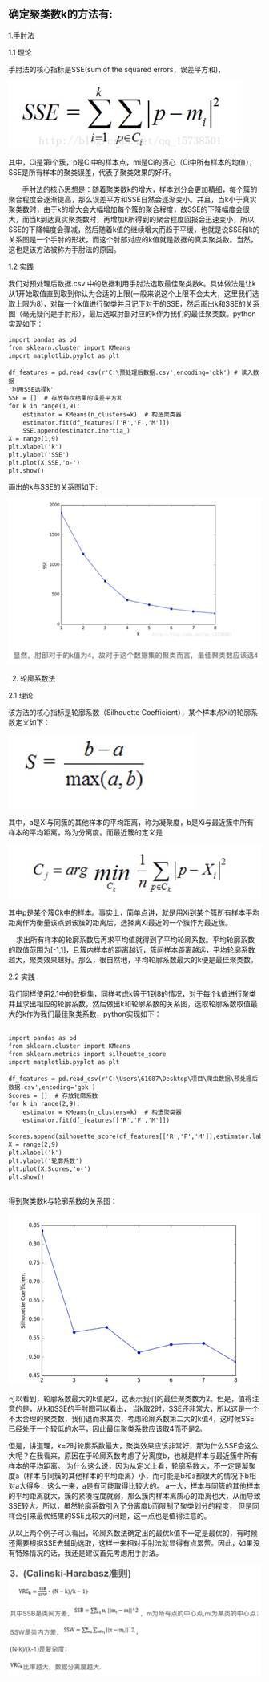 ## 确定聚类数k的方法有:

1.手肘法

1.1 理论

手肘法的核心指标是SSE(sum of the squared errors，误差平方和)，

![Image text](https://github.com/moveondo/python-MachineLearning/blob/master/K%E5%9D%87%E5%80%BC%E8%81%9A%E7%B1%BB/image/1.jpg)

其中，Ci是第i个簇，p是Ci中的样本点，mi是Ci的质心（Ci中所有样本的均值），SSE是所有样本的聚类误差，代表了聚类效果的好坏。

       手肘法的核心思想是：随着聚类数k的增大，样本划分会更加精细，每个簇的聚合程度会逐渐提高，那么误差平方和SSE自然会逐渐变小。并且，当k小于真实聚类数时，由于k的增大会大幅增加每个簇的聚合程度，故SSE的下降幅度会很大，而当k到达真实聚类数时，再增加k所得到的聚合程度回报会迅速变小，所以SSE的下降幅度会骤减，然后随着k值的继续增大而趋于平缓，也就是说SSE和k的关系图是一个手肘的形状，而这个肘部对应的k值就是数据的真实聚类数。当然，这也是该方法被称为手肘法的原因。

1.2 实践

我们对预处理后数据.csv 中的数据利用手肘法选取最佳聚类数k。具体做法是让k从1开始取值直到取到你认为合适的上限(一般来说这个上限不会太大，这里我们选取上限为8)，对每一个k值进行聚类并且记下对于的SSE，然后画出k和SSE的关系图（毫无疑问是手肘形），最后选取肘部对应的k作为我们的最佳聚类数。python实现如下：

```
import pandas as pd
from sklearn.cluster import KMeans
import matplotlib.pyplot as plt
 
df_features = pd.read_csv(r'C:\预处理后数据.csv',encoding='gbk') # 读入数据
'利用SSE选择k'
SSE = []  # 存放每次结果的误差平方和
for k in range(1,9):
    estimator = KMeans(n_clusters=k)  # 构造聚类器
    estimator.fit(df_features[['R','F','M']])
    SSE.append(estimator.inertia_)
X = range(1,9)
plt.xlabel('k')
plt.ylabel('SSE')
plt.plot(X,SSE,'o-')
plt.show()

```

画出的k与SSE的关系图如下:

![Image text](https://github.com/moveondo/python-MachineLearning/blob/master/K%E5%9D%87%E5%80%BC%E8%81%9A%E7%B1%BB/image/2.jpg)


2. 轮廓系数法

2.1 理论

该方法的核心指标是轮廓系数（Silhouette Coefficient），某个样本点Xi的轮廓系数定义如下：

![Image text](https://github.com/moveondo/python-MachineLearning/blob/master/K%E5%9D%87%E5%80%BC%E8%81%9A%E7%B1%BB/image/4.jpg)

其中，a是Xi与同簇的其他样本的平均距离，称为凝聚度，b是Xi与最近簇中所有样本的平均距离，称为分离度。而最近簇的定义是

![Image text](https://github.com/moveondo/python-MachineLearning/blob/master/K%E5%9D%87%E5%80%BC%E8%81%9A%E7%B1%BB/image/5.jpg)

其中p是某个簇Ck中的样本。事实上，简单点讲，就是用Xi到某个簇所有样本平均距离作为衡量该点到该簇的距离后，选择离Xi最近的一个簇作为最近簇。

    求出所有样本的轮廓系数后再求平均值就得到了平均轮廓系数。平均轮廓系数的取值范围为[-1,1]，且簇内样本的距离越近，簇间样本距离越远，平均轮廓系数越大，聚类效果越好。那么，很自然地，平均轮廓系数最大的k便是最佳聚类数。

2.2 实践

我们同样使用2.1中的数据集，同样考虑k等于1到8的情况，对于每个k值进行聚类并且求出相应的轮廓系数，然后做出k和轮廓系数的关系图，选取轮廓系数取值最大的k作为我们最佳聚类系数，python实现如下：

```

import pandas as pd
from sklearn.cluster import KMeans
from sklearn.metrics import silhouette_score
import matplotlib.pyplot as plt
 
df_features = pd.read_csv(r'C:\Users\61087\Desktop\项目\爬虫数据\预处理后数据.csv',encoding='gbk')
Scores = []  # 存放轮廓系数
for k in range(2,9):
    estimator = KMeans(n_clusters=k)  # 构造聚类器
    estimator.fit(df_features[['R','F','M']])
    Scores.append(silhouette_score(df_features[['R','F','M']],estimator.labels_,metric='euclidean'))
X = range(2,9)
plt.xlabel('k')
plt.ylabel('轮廓系数')
plt.plot(X,Scores,'o-')
plt.show()


```

得到聚类数k与轮廓系数的关系图：

![Image text](https://github.com/moveondo/python-MachineLearning/blob/master/K%E5%9D%87%E5%80%BC%E8%81%9A%E7%B1%BB/image/6.jpg)


可以看到，轮廓系数最大的k值是2，这表示我们的最佳聚类数为2。但是，值得注意的是，从k和SSE的手肘图可以看出，
当k取2时，SSE还非常大，所以这是一个不太合理的聚类数，我们退而求其次，考虑轮廓系数第二大的k值4，这时候SSE已经处于一个较低的水平，因此最佳聚类系数应该取4而不是2。

   但是，讲道理，k=2时轮廓系数最大，聚类效果应该非常好，那为什么SSE会这么大呢？在我看来，原因在于轮廓系数考虑了分离度b，也就是样本与最近簇中所有样本的平均距离。
为什么这么说，因为从定义上看，轮廓系数大，不一定是凝聚度a（样本与同簇的其他样本的平均距离）小，而可能是b和a都很大的情况下b相对a大得多，这么一来，a是有可能取得比较大的。
a一大，样本与同簇的其他样本的平均距离就大，簇的紧凑程度就弱，那么簇内样本离质心的距离也大，从而导致SSE较大。所以，虽然轮廓系数引入了分离度b而限制了聚类划分的程度，
但是同样会引来最优结果的SSE比较大的问题，这一点也是值得注意的。



从以上两个例子可以看出，轮廓系数法确定出的最优k值不一定是最优的，有时候还需要根据SSE去辅助选取，这样一来相对手肘法就显得有点累赘。因此，如果没有特殊情况的话，我还是建议首先考虑用手肘法。

![Image text](https://github.com/moveondo/python-MachineLearning/blob/master/K%E5%9D%87%E5%80%BC%E8%81%9A%E7%B1%BB/image/7.jpg)
